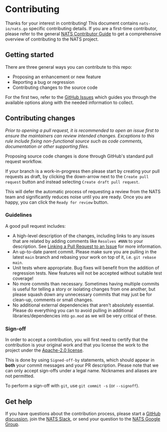 # Contributing

Thanks for your interest in contributing! This document contains `nats-io/nats.go` specific contributing details. If you are a first-time contributor, please refer to the general [NATS Contributor Guide](https://nats.io/contributing/) to get a comprehensive overview of contributing to the NATS project.

## Getting started

There are three general ways you can contribute to this repo:

- Proposing an enhancement or new feature
- Reporting a bug or regression
- Contributing changes to the source code

For the first two, refer to the [GitHub Issues](https://github.com/matsuev/nats.go/issues/new/choose) which guides you through the available options along with the needed information to collect.

## Contributing changes

_Prior to opening a pull request, it is recommended to open an issue first to ensure the maintainers can review intended changes. Exceptions to this rule include fixing non-functional source such as code comments, documentation or other supporting files._

Proposing source code changes is done through GitHub's standard pull request workflow.

If your branch is a work-in-progress then please start by creating your pull requests as draft, by clicking the down-arrow next to the `Create pull request` button and instead selecting `Create draft pull request`.

This will defer the automatic process of requesting a review from the NATS team and significantly reduces noise until you are ready. Once you are happy, you can click the `Ready for review` button.

### Guidelines

A good pull request includes:

- A high-level description of the changes, including links to any issues that are related by adding comments like `Resolves #NNN` to your description. See [Linking a Pull Request to an Issue](https://docs.github.com/en/issues/tracking-your-work-with-issues/linking-a-pull-request-to-an-issue) for more information.
- An up-to-date parent commit. Please make sure you are pulling in the latest `main` branch and rebasing your work on top of it, i.e. `git rebase main`.
- Unit tests where appropriate. Bug fixes will benefit from the addition of regression tests. New features will not be accepted without suitable test coverage!
- No more commits than necessary. Sometimes having multiple commits is useful for telling a story or isolating changes from one another, but please squash down any unnecessary commits that may just be for clean-up, comments or small changes.
- No additional external dependencies that aren't absolutely essential. Please do everything you can to avoid pulling in additional libraries/dependencies into `go.mod` as we will be very critical of these.

### Sign-off

In order to accept a contribution, you will first need to certify that the contribution is your original work and that you license the work to the project under the [Apache-2.0 license](https://github.com/matsuev/nats.go/blob/main/LICENSE).

This is done by using `Signed-off-by` statements, which should appear in **both** your commit messages and your PR description. Please note that we can only accept sign-offs under a legal name. Nicknames and aliases are not permitted.

To perform a sign-off with `git`, use `git commit -s` (or `--signoff`).

## Get help

If you have questions about the contribution process, please start a [GitHub discussion](https://github.com/matsuev/nats.go/discussions), join the [NATS Slack](https://slack.nats.io/), or send your question to the [NATS Google Group](https://groups.google.com/forum/#!forum/natsio).
